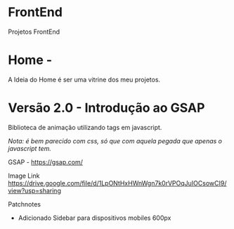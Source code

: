 # FrontEnd
Projetos FrontEnd



# Home - 

A Ideia do Home é ser uma vitrine dos meu projetos.




# Versão 2.0 - Introdução ao GSAP 

Biblioteca de animação utilizando tags em javascript. 

*Nota: é bem parecido com css, só que com aquela pegada que apenas o javascript tem.*

GSAP - https://gsap.com/

Image Link https://drive.google.com/file/d/1LpONtHxHWnWgn7k0rVPOqJuIOCsowCI9/view?usp=sharing

Patchnotes 
- Adicionado Sidebar para dispositivos mobiles 600px
